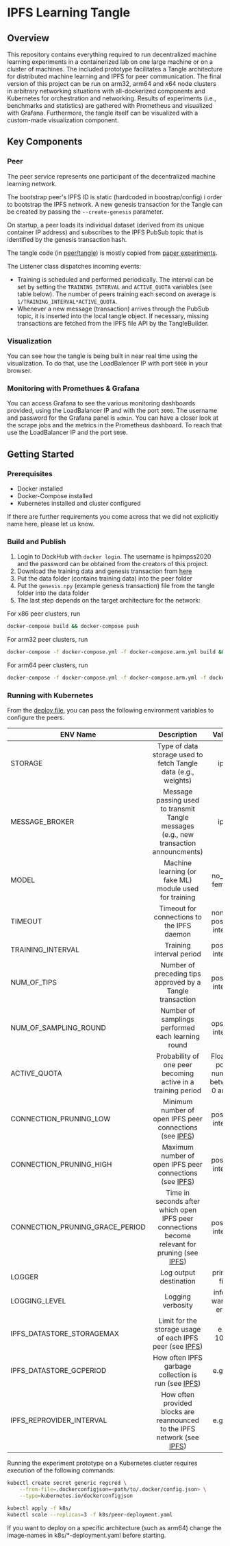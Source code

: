 # IPFS Learning Tangle

## Overview

This repository contains everything required to run decentralized machine learning experiments in a containerized lab on one large machine or on a cluster of machines. The included prototype facilitates a Tangle architecture for distributed machine learning and IPFS for peer communication. The final version of this project can be run on arm32, arm64 and x64 node clusters in arbitrary networking situations with all-dockerized components and Kubernetes for orchestration and networking. Results of experiments (i.e., benchmarks and statistics) are gathered with Prometheus and visualized with Grafana. Furthermore, the tangle itself can be visualized with a custom-made visualization component.

## Key Components

### Peer

The peer service represents one participant of the decentralized machine learning network.

The bootstrap peer's IPFS ID is static (hardcoded in boostrap/config) i order to bootstrap the IPFS network. A new genesis transaction for the Tangle can be created by passing the `--create-genesis` parameter.

On startup, a peer loads its individual dataset (derived from its unique container IP address) and subscribes to the IPFS PubSub topic that is identified by the genesis transaction hash.

The tangle code (in [peer/tangle](peer/tangle)) is mostly copied from [paper experiments](https://github.com/osmhpi/learning-tangle).

The Listener class dispatches incoming events:

- Training is scheduled and performed periodically. The interval can be set by setting the `TRAINING_INTERVAL` and `ACTIVE_QUOTA` variables (see table below). The number of peers training each second on average is `1/TRAINING_INTERVAL*ACTIVE_QUOTA`.
- Whenever a new message (transaction) arrives through the PubSub topic, it is inserted into the local tangle object. If necessary, missing transactions are fetched from the IPFS file API by the TangleBuilder.

### Visualization

You can see how the tangle is being built in near real time using the visualization. To do that, use the LoadBalencer IP with port `9000` in your browser.

### Monitoring with Promethues & Grafana
You can access Grafana to see the various monitoring dashboards provided, using the LoadBalancer IP and with the port `3000`. The username and password for the Grafana panel is `admin`. You can have a closer look at the scrape jobs and the metrics in the Prometheus dashboard. To reach that use the LoadBalancer IP and the port `9090`.

## Getting Started

### Prerequisites

- Docker installed
- Docker-Compose installed
- Kubernetes installed and cluster configured

If there are further requirements you come across that we did not explicitly name here, please let us know.

### Build and Publish

 1. Login to DockHub with `docker login`. The username is hpimpss2020 and the password can be obtained from the creators of this project.
 2. Download the training data and genesis transaction from [here](https://owncloud.hpi.de/s/QApb0yznb6Its8a)
 3. Put the data folder (contains training data) into the peer folder
 4. Put the `genesis.npy` (example genesis transaction) file from the tangle folder into the data folder
 5. The last step depends on the target architecture for the network:

For x86 peer clusters, run

```bash
docker-compose build && docker-compose push
```

For arm32 peer clusters, run

```bash
docker-compose -f docker-compose.yml -f docker-compose.arm.yml build && docker-compose -f docker-compose.yml -f docker-compose.arm.yml push
```

For arm64 peer clusters, run

```bash
docker-compose -f docker-compose.yml -f docker-compose.arm.yml -f docker-compose.arm64.yml build && docker-compose -f docker-compose.yml -f docker-compose.arm.yml -f docker-compose.arm64.yml push
```

### Running with Kubernetes

From the [deploy file](https://gitlab.hpi.de/osm/mpss2020/ipfs-learning-tangle/-/blob/master/k8s/peer-deployment.yaml), you can pass the following environment variables to configure the peers.

| ENV Name |      Description      | Values |
|----------|:-------------------------:|:------------------:|
| STORAGE | Type of data storage used to fetch Tangle data (e.g., weights) | ipfs
| MESSAGE_BROKER | Message passing used to transmit Tangle messages (e.g., new transaction announcments) | ipfs
| MODEL | Machine learning (or fake ML) module used for training | no_tf  or femnist
| TIMEOUT | Timeout for connections to the IPFS daemon | none or positive integer
| TRAINING_INTERVAL | Training interval period | positive integer
| NUM_OF_TIPS | Number of preceding tips approved by a Tangle transaction | positive integer
| NUM_OF_SAMPLING_ROUND | Number of samplings performed each learning round | opsitive integer
| ACTIVE_QUOTA | Probability of one peer becoming active in a training period | Floating point number between 0 and 1
| CONNECTION_PRUNING_LOW | Minimum number of open IPFS peer connections (see [IPFS](https://github.com/ipfs/go-ipfs/blob/master/docs/config.md#swarmconnmgrlowwater)) | positive integer
| CONNECTION_PRUNING_HIGH | Maximum number of open IPFS peer connections (see [IPFS](https://github.com/ipfs/go-ipfs/blob/master/docs/config.md#swarmconnmgrhighwater)) | positive integer
| CONNECTION_PRUNING_GRACE_PERIOD | Time in seconds after which open IPFS peer connections become relevant for pruning (see [IPFS](https://github.com/ipfs/go-ipfs/blob/master/docs/config.md#swarmconnmgrgraceperiod)) | positive integer
| LOGGER | Log output destination | print or file
| LOGGING_LEVEL | Logging verbosity | info or warn or error
| IPFS_DATASTORE_STORAGEMAX | Limit for the storage usage of each IPFS peer (see [IPFS](https://github.com/ipfs/go-ipfs/blob/master/docs/config.md#datastorestoragemax)) | e.g. 10GB
| IPFS_DATASTORE_GCPERIOD | How often IPFS garbage collection is run (see [IPFS](https://github.com/ipfs/go-ipfs/blob/master/docs/config.md#datastorestoregcperiod)) | e.g. 1h
| IPFS_REPROVIDER_INTERVAL | How often provided blocks are reannounced to the IPFS network (see [IPFS](https://github.com/ipfs/go-ipfs/blob/master/docs/config.md)) | e.g. 1h

Running the experiment prototype on a Kubernetes cluster requires execution of the following commands:

```bash
kubectl create secret generic regcred \
    --from-file=.dockerconfigjson=<path/to/.docker/config.json> \
    --type=kubernetes.io/dockerconfigjson
```

```bash
kubectl apply -f k8s/
kubectl scale --replicas=3 -f k8s/peer-deployment.yaml
```

If you want to deploy on a specific architecture (such as arm64) change the image-names in k8s/*-deployment.yaml before starting.
